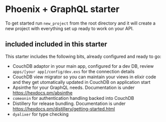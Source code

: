 # Phoenix + GraphQL starter

To get started run `new_project` from the root directory and it will create a
new project with everything set up ready to work on your API.

## included included in this starter

This starter includes the following bits, already configured and ready to go:
- CouchDB adaptor in your main app, configured for a dev DB, review 
  `apps/[your app]/config/dev.exs` for the connection details
- CouchDB view migrator so you can maintain your views in elixir code and they
  get utomatically updated in CouchDB on application start
- Apsinthe for your GraphQL needs. Documentation is under https://hexdocs.pm/absinthe
- `comeonin` for authentication handling backed into CouchDB
- Distillery for release bundling. Documentation is under https://hexdocs.pm/distillery/getting-started.html
- `dyalixer` for type checking
